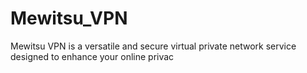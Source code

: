 # Mewitsu_VPN
Mewitsu VPN is a versatile and secure virtual private network service designed to enhance your online privac
